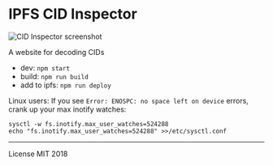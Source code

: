 # IPFS CID Inspector

<img alt="CID Inspector screenshot" src="https://gateway.ipfs.io/ipfs/QmehVjDE5yAZC8TjqcqrQYpYj2hoBMFVCFUNKe21jEMY3Z">

A website for decoding CIDs

- dev: `npm start`
- build: `npm run build`
- add to ipfs: `npm run deploy`

Linux users: If you see `Error: ENOSPC: no space left on device` errors, crank up your max inotify watches:

```
sysctl -w fs.inotify.max_user_watches=524288
echo "fs.inotify.max_user_watches=524288" >>/etc/sysctl.conf
```

---

License MIT 2018

